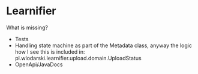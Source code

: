 # Learnifier

What is missing?
- Tests
- Handling state machine as part of the Metadata class, anyway the logic how I see this is included in: pl.wlodarski.learnifier.upload.domain.UploadStatus
- OpenApi/JavaDocs
